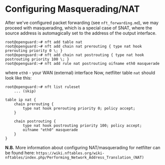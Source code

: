 Configuring Masquerading/NAT
============================

After we've configured packet forwarding (see `nft_forwarding.md`), we may proceed with masquerading, which
is a special case of SNAT, where the source address is automagically set to the address of the output interface.

```
root@openguard:~# nft add table nat
root@openguard:~# nft add chain nat prerouting { type nat hook prerouting priority 0 \; }
root@openguard:~# nft add chain nat postrouting { type nat hook postrouting priority 100 \; }
root@openguard:~# nft add rule nat postrouting oifname eth0 masquerade
```

where `eth0` - your WAN (external) interface
Now, netfilter table `nat` should look like this:

```
root@openguard:~# nft list ruleset
    ... (skip)
    
table ip nat {
	chain prerouting {
		type nat hook prerouting priority 0; policy accept;
	}

	chain postrouting {
		type nat hook postrouting priority 100; policy accept;
		oifname "eth0" masquerade
	}
}
```

**N.B.**
More information about configuring NAT/masquerading for netfilter can be found here:
`https://wiki.nftables.org/wiki-nftables/index.php/Performing_Network_Address_Translation_(NAT)`

